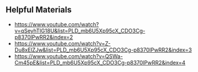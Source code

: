## Helpful Materials
- https://www.youtube.com/watch?v=qSeyhTIG18U&list=PLD_mb6U5Xp95cX_CDO3Cg-p8370lPwRR2&index=2
- https://www.youtube.com/watch?v=Z-Du8xElZJw&list=PLD_mb6U5Xp95cX_CDO3Cg-p8370lPwRR2&index=3
- https://www.youtube.com/watch?v=QSWa-Cm45pE&list=PLD_mb6U5Xp95cX_CDO3Cg-p8370lPwRR2&index=4
